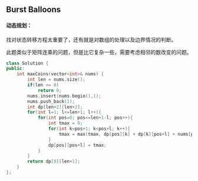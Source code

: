 ## Burst Balloons

#### 动态规划：

​		找对状态转移方程太重要了，还有就是对数组的处理以及边界情况的判断。

​		此题类似于矩阵连乘的问题，但是比它复杂一些，需要考虑相邻的数改变的问题。

```c++
class Solution {
public:
    int maxCoins(vector<int>& nums) {
        int len = nums.size();
        if(len <= 0)
            return 0;
        nums.insert(nums.begin(),1);
        nums.push_back(1);
        int dp[len+2][len+2];
        for(int l=1; l<=len+1; l++){
            for(int pos=0; pos<=len+1-l; pos++){
                int tmax = 0;
                for(int k=pos+1; k<pos+l; k++){
                    tmax = max(tmax, dp[pos][k] + dp[k][pos+l] + nums[pos]*nums[k]*nums[pos+l]);
                }
                dp[pos][pos+l] = tmax;
            }
        }
        return dp[0][len+1];
    }
};
```

